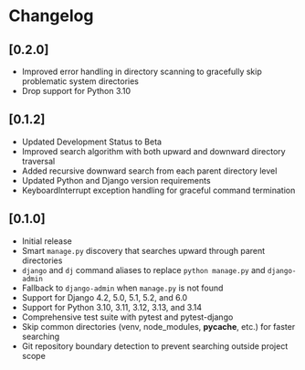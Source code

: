 # Changelog

## [0.2.0]

- Improved error handling in directory scanning to gracefully skip problematic system directories
- Drop support for Python 3.10

## [0.1.2]

- Updated Development Status to Beta
- Improved search algorithm with both upward and downward directory traversal
- Added recursive downward search from each parent directory level
- Updated Python and Django version requirements
- KeyboardInterrupt exception handling for graceful command termination

## [0.1.0]

- Initial release
- Smart `manage.py` discovery that searches upward through parent directories
- `django` and `dj` command aliases to replace `python manage.py` and `django-admin`
- Fallback to `django-admin` when `manage.py` is not found
- Support for Django 4.2, 5.0, 5.1, 5.2, and 6.0
- Support for Python 3.10, 3.11, 3.12, 3.13, and 3.14
- Comprehensive test suite with pytest and pytest-django
- Skip common directories (venv, node_modules, __pycache__, etc.) for faster searching
- Git repository boundary detection to prevent searching outside project scope
